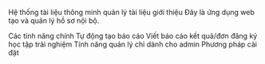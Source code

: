 Hệ thống tài liệu thông minh quản lý tài liệu
giới thiệu
Đây là ứng dụng web tạo và quản lý hồ sơ nội bộ.

Các tính năng chính
Tự động tạo báo cáo
Viết báo cáo kết quả/đơn đăng ký học tập trải nghiệm
Tính năng quản lý chỉ dành cho admin
Phương pháp cài đặt